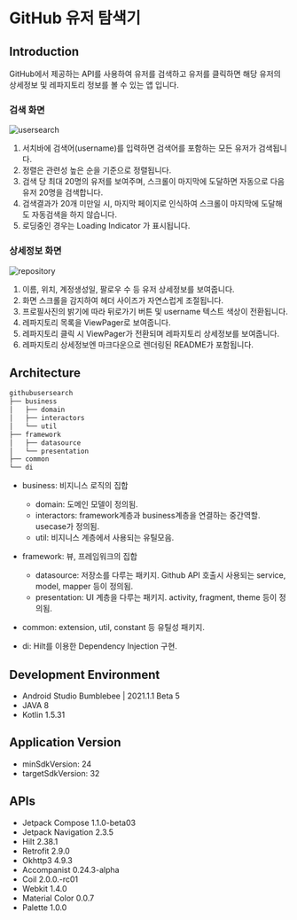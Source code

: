 # GitHub 유저 탐색기

## Introduction
GitHub에서 제공하는 API를 사용하여 유저를 검색하고 유저를 클릭하면 해당 유저의 상세정보 및 레파지토리 정보를 볼 수 있는 앱 입니다.

### 검색 화면
![usersearch](https://user-images.githubusercontent.com/53829792/157660909-e98e9ed2-d7ff-42e1-9e0e-5a5f40201d54.gif)
1. 서치바에 검색어(username)를 입력하면 검색어를 포함하는 모든 유저가 검색됩니다.
2. 정렬은 관련성 높은 순을 기준으로 정렬됩니다.
3. 검색 당 최대 20명의 유저를 보여주며, 스크롤이 마지막에 도달하면 자동으로 다음 유저 20명을 검색합니다.
4. 검색결과가 20개 미만일 시, 마지막 페이지로 인식하여 스크롤이 마지막에 도달해도 자동검색을 하지 않습니다.
5. 로딩중인 경우는 Loading Indicator 가 표시됩니다.


### 상세정보 화면
![repository](https://user-images.githubusercontent.com/53829792/157660885-95b60888-4ccb-45cf-a7ee-36847c45516f.gif)
1. 이름, 위치, 계정생성일, 팔로우 수 등 유저 상세정보를 보여줍니다.
2. 화면 스크롤을 감지하여 헤더 사이즈가 자연스럽게 조절됩니다.
3. 프로필사진의 밝기에 따라 뒤로가기 버튼 및 username 텍스트 색상이 전환됩니다.
3. 레파지토리 목록을 ViewPager로 보여줍니다.
4. 레파지토리 클릭 시 ViewPager가 전환되며 레파지토리 상세정보를 보여줍니다.
5. 레파지토리 상세정보엔 마크다운으로 렌더링된 README가 포함됩니다.

## Architecture
```bash
githubusersearch
├── business
│   ├── domain
│   ├── interactors
│   └── util
├── framework
│   ├── datasource
│   └── presentation
├── common
└── di
``` 
- business: 비지니스 로직의 집합
  - domain: 도메인 모델이 정의됨.
  - interactors: framework계층과 business계층을 연결하는 중간역할. usecase가 정의됨.
  - util: 비지니스 계층에서 사용되는 유틸모음.

- framework: 뷰, 프레임워크의 집합
  - datasource: 저장소를 다루는 패키지. Github API 호출시 사용되는 service, model, mapper 등이 정의됨.
  - presentation: UI 계층을 다루는 패키지. activity, fragment, theme 등이 정의됨.

- common: extension, util, constant 등 유틸성 패키지.
- di: Hilt를 이용한 Dependency Injection 구현.

## Development Environment
- Android Studio Bumblebee | 2021.1.1 Beta 5
- JAVA 8
- Kotlin 1.5.31

## Application Version
- minSdkVersion: 24
- targetSdkVersion: 32

## APIs
- Jetpack Compose 1.1.0-beta03
- Jetpack Navigation 2.3.5
- Hilt 2.38.1
- Retrofit 2.9.0
- Okhttp3 4.9.3
- Accompanist 0.24.3-alpha
- Coil 2.0.0.-rc01
- Webkit 1.4.0
- Material Color 0.0.7
- Palette 1.0.0
